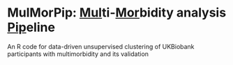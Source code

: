 # MulMorPip: <ins>Mul</ins>ti-<ins>Mor</ins>bidity analysis <ins>Pip</ins>eline
An R code for data-driven unsupervised clustering of UKBiobank participants with multimorbidity and its validation
